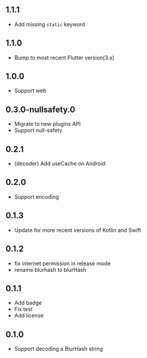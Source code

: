 ## 1.1.1

* Add missing `static` keyword

## 1.1.0

* Bump to most recent Flutter version(3.x)

## 1.0.0

* Support web

## 0.3.0-nullsafety.0

* Migrate to new plugins API
* Support null-safety

## 0.2.1

* (decoder) Add useCache on Android

## 0.2.0

* Support encoding

## 0.1.3

* Update for more recent versions of Kotlin and Swift

## 0.1.2

* fix internet permission in release mode
* rename blurhash to blurHash

## 0.1.1

* Add badge
* Fix test
* Add license

## 0.1.0

* Support decoding a BlurHash string
